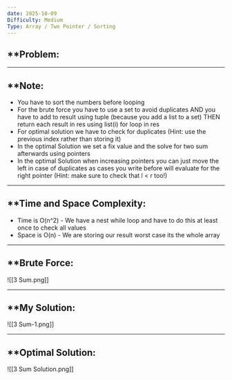 ```yaml
---
date: 2025-10-09
Difficulty: Medium
Type: Array / Two Pointer / Sorting
---
```


## **Problem: 

---
## **Note: 
- You have to sort the numbers before looping
- For the brute force you have to use a set to avoid duplicates AND you have to add to result using tuple (because you add a list to a set) THEN return each result in res using list(i) for loop in res
- For optimal solution we have to check for duplicates (Hint: use the previous index rather than storing it)
- In the optimal Solution we set a fix value and the solve for two sum afterwards using pointers
- In the optimal Solution when increasing pointers you can just move the left in case of duplicates as cases you write before will evaluate for the right pointer (Hint: make sure to check that l < r too!)


---

## **Time and Space Complexity: 
- Time is O(n^2) - We have a nest while loop and have to do this at least once to check all values
- Space is O(n) - We are storing our result worst case its the whole array

--- 

## **Brute Force: 

![[3 Sum.png]]

---
## **My Solution: 

![[3 Sum-1.png]]

---
## **Optimal Solution: 

![[3 Sum Solution.png]]
